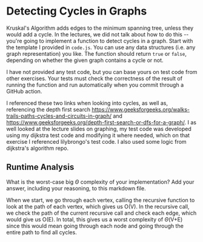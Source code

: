 # Detecting Cycles in Graphs

Kruskal's Algorithm adds edges to the minimum spanning tree, unless they would
add a cycle. In the lectures, we did not talk about how to do this -- you're
going to implement a function to detect cycles in a graph. Start with the
template I provided in `code.js`. You can use any data structures (i.e. any
graph representation) you like. The function should return `true` or `false`,
depending on whether the given graph contains a cycle or not.

I have not provided any test code, but you can base yours on test code from
other exercises. Your tests must check the correctness of the result of running
the function and run automatically when you commit through a GitHub action.

I referenced these two links when looking into cycles, as well as, referencing the depth first search https://www.geeksforgeeks.org/walks-trails-paths-cycles-and-circuits-in-graph/ and https://www.geeksforgeeks.org/depth-first-search-or-dfs-for-a-graph/. I as well looked at the lecture slides on graphing, my test code was developed using my dijkstra test code and modifying it where needed, which on that exercise I referenced lilybrongo's test code. I also used some logic from dijkstra's algorithm repo.  

## Runtime Analysis

What is the worst-case big $\Theta$ complexity of your implementation? Add your
answer, including your reasoning, to this markdown file.

When we start, we go through each vertex, calling the recursive function to look at the path of each vertex, which gives us O(V). In the recursive call, we check the path of the current recursive call and check each edge, which would give us O(E). In total, this gives us a worst complexity of $\Theta$(V+E) since this would mean going through each node and going through the entire path to find all cycles.

